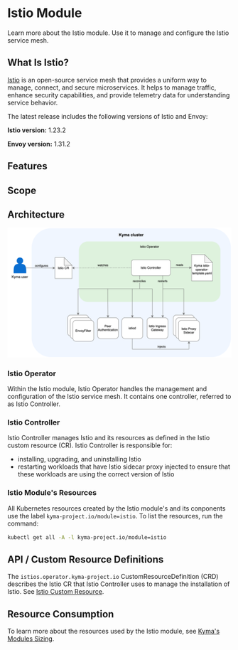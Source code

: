 # Istio Module
Learn more about the Istio module. Use it to manage and configure the Istio service mesh.

## What Is Istio?

[Istio](https://istio.io/latest/) is an open-source service mesh that provides a uniform way to manage, connect, and secure microservices. It helps to manage traffic, enhance security capabilities, and provide telemetry data for understanding service behavior.

The latest release includes the following versions of Istio and Envoy:  

**Istio version:** 1.23.2

**Envoy version:** 1.31.2

## Features

## Scope

## Architecture

![Istio Operator Architecture](../assets/istio-controller-overview-user.svg)

### Istio Operator

Within the Istio module, Istio Operator handles the management and configuration of the Istio service mesh. It contains one controller, referred to as Istio Controller.

### Istio Controller

Istio Controller manages Istio and its resources as defined in the Istio custom resource (CR). Istio Controller is responsible for:
- installing, upgrading, and uninstalling Istio
- restarting workloads that have Istio sidecar proxy injected to ensure that these workloads are using the correct version of Istio

### Istio Module's Resources

All Kubernetes resources created by the Istio module's and its conponents use the label  `kyma-project.io/module=istio`. To list the resources, run the command:

```bash
kubectl get all -A -l kyma-project.io/module=istio
```

## API / Custom Resource Definitions

The `istios.operator.kyma-project.io` CustomResourceDefinition (CRD) describes the Istio CR that Istio Controller uses to manage the installation of Istio. See [Istio Custom Resource](https://kyma-project.io/#/istio/user/04-00-istio-custom-resource?id=istio-custom-resource).

## Resource Consumption

To learn more about the resources used by the Istio module, see [Kyma's Modules Sizing](https://help.sap.com/docs/btp/sap-business-technology-platform/kyma-modules-sizing?version=Cloud#istio).